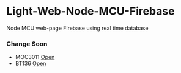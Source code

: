 # Light-Web-Node-MCU-Firebase
Node MCU web-page Firebase using real time database

### Change Soon 
* MOC3011 [Open](https://sharvielectronics.com/wp-content/uploads/2020/02/MOC3011-IC-Random-Phase-OptoIsolator-IC.png)
* BT136 [Open](https://www.roboelements.com/wp-content/uploads/2018/10/BT136-600V-4A-TRIAC-original.jpg.webp)